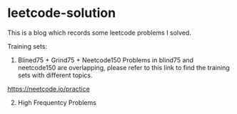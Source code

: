# leetcode-solution

This is a blog which records some leetcode problems I solved.

Training sets:

1. Blined75 + Grind75 + Neetcode150
Problems in blind75 and neetcode150 are overlapping, please refer to this link to find the training sets with different topics.

https://neetcode.io/practice

2. High Frequentcy Problems
